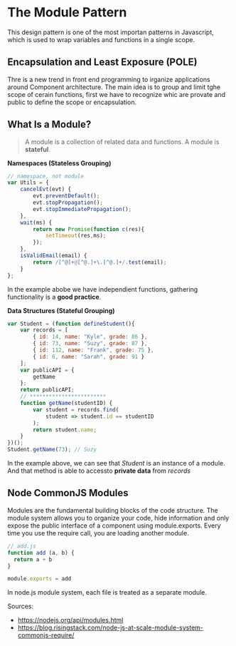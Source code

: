 # The Module Pattern 

This design pattern is one of the most importan patterns in Javascript, which is used to wrap variables and functions in a single scope. 

## Encapsulation and Least Exposure (POLE)

Thre is a new trend in front end programming to irganize applications around Component architecture. 
The main idea is to group and limit tghe scope of cerain functions, first we have to recognize whic are provate and public to define the scope or encapsulation. 

## What Is a Module?

> A module is a collection of related data and functions. A module is **stateful**.

**Namespaces (Stateless Grouping)**
```javascript 
// namespace, not module
var Utils = {
    cancelEvt(evt) {
        evt.preventDefault();
        evt.stopPropagation();
        evt.stopImmediatePropagation();
    },
    wait(ms) {
        return new Promise(function c(res){
            setTimeout(res,ms);
        });
    },
    isValidEmail(email) {
        return /[^@]+@[^@.]+\.[^@.]+/.test(email);
    }
};
```
In the example abobe we have independient functions, gathering functionality is a **good practice**. 

**Data Structures (Stateful Grouping)**
```javascript
var Student = (function defineStudent(){
    var records = [
        { id: 14, name: "Kyle", grade: 86 },
        { id: 73, name: "Suzy", grade: 87 },
        { id: 112, name: "Frank", grade: 75 },
        { id: 6, name: "Sarah", grade: 91 }
    ];
    var publicAPI = {
        getName
    };
    return publicAPI;
    // ************************
    function getName(studentID) {
        var student = records.find(
            student => student.id == studentID
        );
        return student.name;
    }
})();
Student.getName(73); // Suzy
```
In the example above, we can see that *Student* is an instance of a module. And that method is able to accessto **private data** from *records*

## Node CommonJS Modules

Modules are the fundamental building blocks of the code structure. The module system allows you to organize your code, hide information and only expose the public interface of a component using module.exports. Every time you use the require call, you are loading another module.

```javascript
// add.js
function add (a, b) {
  return a + b
}

module.exports = add
```

In node.js module system, each file is treated as a separate module.

Sources:
- https://nodejs.org/api/modules.html
- https://blog.risingstack.com/node-js-at-scale-module-system-commonjs-require/